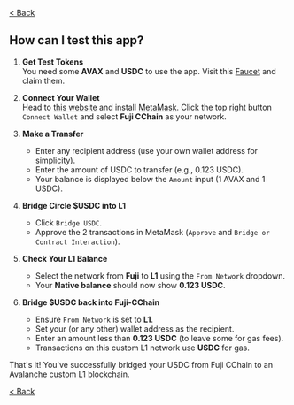 [< Back](./README.md)

## How can I test this app?

1. **Get Test Tokens**  
   You need some **AVAX** and **USDC** to use the app. Visit this [Faucet](https://test.core.app/tools/testnet-faucet/?subnet=c&token=c) and claim them.

2. **Connect Your Wallet**  
   Head to [this website](https://miladtsx.github.io/avalanche_custom_blockchain/) and install [MetaMask](https://metamask.io/download/).
   Click the top right button `Connect Wallet` and select **Fuji CChain** as your network.

3. **Make a Transfer**  
   - Enter any recipient address (use your own wallet address for simplicity).  
   - Enter the amount of USDC to transfer (e.g., 0.123 USDC).  
   - Your balance is displayed below the `Amount` input (1 AVAX and 1 USDC).

4. **Bridge Circle $USDC into L1**  
   - Click `Bridge USDC`.  
   - Approve the 2 transactions in MetaMask (`Approve` and `Bridge or Contract Interaction`).  

5. **Check Your L1 Balance**  
   - Select the network from **Fuji** to **L1** using the `From Network` dropdown.  
   - Your **Native balance** should now show **0.123 USDC**.

6. **Bridge $USDC back into Fuji-CChain**  
   - Ensure `From Network` is set to **L1**.  
   - Set your (or any other) wallet address as the recipient.  
   - Enter an amount less than **0.123 USDC** (to leave some for gas fees).  
   - Transactions on this custom L1 network use **USDC** for gas.

That's it! You've successfully bridged your USDC from Fuji CChain to an Avalanche custom L1 blockchain.

[< Back](./README.md)